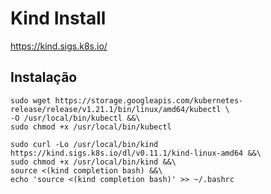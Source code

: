 # Kind Install

https://kind.sigs.k8s.io/

## Instalação

    sudo wget https://storage.googleapis.com/kubernetes-release/release/v1.21.1/bin/linux/amd64/kubectl \
    -O /usr/local/bin/kubectl &&\
    sudo chmod +x /usr/local/bin/kubectl

    sudo curl -Lo /usr/local/bin/kind https://kind.sigs.k8s.io/dl/v0.11.1/kind-linux-amd64 &&\
    sudo chmod +x /usr/local/bin/kind &&\
    source <(kind completion bash) &&\
    echo 'source <(kind completion bash)' >> ~/.bashrc
